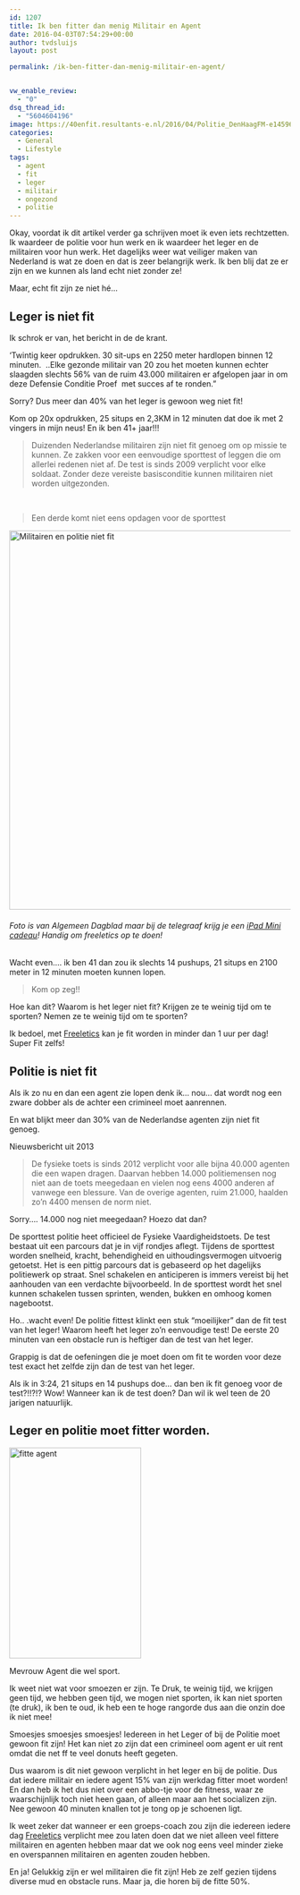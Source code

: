 ```yaml
---
id: 1207
title: Ik ben fitter dan menig Militair en Agent
date: 2016-04-03T07:54:29+00:00
author: tvdsluijs
layout: post

permalink: /ik-ben-fitter-dan-menig-militair-en-agent/


vw_enable_review:
  - "0"
dsq_thread_id:
  - "5604604196"
image: https://40enfit.resultants-e.nl/2016/04/Politie_DenHaagFM-e1459662831348.jpg
categories:
  - General
  - Lifestyle
tags:
  - agent
  - fit
  - leger
  - militair
  - ongezond
  - politie
---
```

Okay, voordat ik dit artikel verder ga schrijven moet ik even iets rechtzetten. Ik waardeer de politie voor hun werk en ik waardeer het leger en de militairen voor hun werk. Het dagelijks weer wat veiliger maken van Nederland is wat ze doen en dat is zeer belangrijk werk. Ik ben blij dat ze er zijn en we kunnen als land echt niet zonder ze!

Maar, echt fit zijn ze niet hé&#8230;<!--more-->

## Leger is niet fit

Ik schrok er van, het bericht in de de krant.

&#8216;Twintig keer opdrukken. 30 sit-ups en 2250 meter hardlopen binnen 12 minuten.  ..Elke gezonde militair van 20 zou het moeten kunnen echter slaagden slechts 56% van de ruim 43.000 militairen er afgelopen jaar in om deze Defensie Conditie Proef  met succes af te ronden.&#8221;

Sorry? Dus meer dan 40% van het leger is gewoon weg niet fit!

Kom op 20x opdrukken, 25 situps en 2,3KM in 12 minuten dat doe ik met 2 vingers in mijn neus! En ik ben 41+ jaar!!!

> Duizenden Nederlandse militairen zijn niet fit genoeg om op missie te kunnen. Ze zakken voor een eenvoudige sporttest of leggen die om allerlei redenen niet af. De test is sinds 2009 verplicht voor elke soldaat. Zonder deze vereiste basisconditie kunnen militairen niet worden uitgezonden.

&nbsp;

> Een derde komt niet eens opdagen voor de sporttest

<img class="aligncenter wp-image-1210 size-full" title="Militairen en politie niet fit" src="https://40enfit.resultants-e.nl/2016/04/Screen-Shot-2016-04-02-at-22.30.40.png" alt="Militairen en politie niet fit" width="862" height="678" srcset="https://40enfit.resultants-e.nl/2016/04/Screen-Shot-2016-04-02-at-22.30.40.png 862w, https://40enfit.resultants-e.nl/2016/04/Screen-Shot-2016-04-02-at-22.30.40-300x236.png 300w" sizes="(max-width: 862px) 100vw, 862px" />

###### _Foto is van Algemeen Dagblad maar bij de telegraaf krijg je een <a href="http://dt51.net/c/?wi=245933&si=9936&li=1446558&ws=" target="_blank" rel="nofollow">iPad Mini cadeau</a>! Handig om freeletics op te doen!_

Wacht even&#8230;. ik ben 41 dan zou ik slechts 14 pushups, 21 situps en 2100 meter in 12 minuten moeten kunnen lopen.

> Kom op zeg!!

Hoe kan dit? Waarom is het leger niet fit? Krijgen ze te weinig tijd om te sporten? Nemen ze te weinig tijd om te sporten?

Ik bedoel, met [Freeletics](https://www.freeletics.com/r/6595686) kan je fit worden in minder dan 1 uur per dag! Super Fit zelfs!

## Politie is niet fit

Als ik zo nu en dan een agent zie lopen denk ik&#8230; nou&#8230; dat wordt nog een zware dobber als de achter een crimineel moet aanrennen.

En wat blijkt meer dan 30% van de Nederlandse agenten zijn niet fit genoeg.

Nieuwsbericht uit 2013

> De fysieke toets is sinds 2012 verplicht voor alle bijna 40.000 agenten die een wapen dragen. Daarvan hebben 14.000 politiemensen nog niet aan de toets meegedaan en vielen nog eens 4000 anderen af vanwege een blessure. Van de overige agenten, ruim 21.000, haalden zo&#8217;n 4400 mensen de norm niet.

Sorry&#8230;. 14.000 nog niet meegedaan? Hoezo dat dan?

De sporttest politie heet officieel de Fysieke Vaardigheidstoets. De test bestaat uit een parcours dat je in vijf rondjes aflegt. Tijdens de sporttest worden snelheid, kracht, behendigheid en uithoudingsvermogen uitvoerig getoetst. Het is een pittig parcours dat is gebaseerd op het dagelijks politiewerk op straat. Snel schakelen en anticiperen is immers vereist bij het aanhouden van een verdachte bijvoorbeeld. In de sporttest wordt het snel kunnen schakelen tussen sprinten, wenden, bukken en omhoog komen nagebootst.

Ho.. .wacht even! De politie fittest klinkt een stuk &#8220;moeilijker&#8221; dan de fit test van het leger! Waarom heeft het leger zo&#8217;n eenvoudige test! De eerste 20 minuten van een obstacle run is heftiger dan de test van het leger.

Grappig is dat de oefeningen die je moet doen om fit te worden voor deze test exact het zelfde zijn dan de test van het leger.

Als ik in 3:24, 21 situps en 14 pushups doe&#8230; dan ben ik fit genoeg voor de test?!!?!? Wow! Wanneer kan ik de test doen? Dan wil ik wel teen de 20 jarigen natuurlijk.

## Leger en politie moet fitter worden.

<div id="attachment_1212" style="width: 236px" class="wp-caption alignleft">
  <img class="wp-image-1212 size-full" title="fitte agent" src="https://40enfit.resultants-e.nl/2016/04/fitte-agent.jpg" alt="fitte agent" width="236" height="377" srcset="https://40enfit.resultants-e.nl/2016/04/fitte-agent.jpg 236w, https://40enfit.resultants-e.nl/2016/04/fitte-agent-188x300.jpg 188w" sizes="(max-width: 236px) 100vw, 236px" />
  
  <p class="wp-caption-text">
    Mevrouw Agent die wel sport.
  </p>
</div>

Ik weet niet wat voor smoezen er zijn. Te Druk, te weinig tijd, we krijgen geen tijd, we hebben geen tijd, we mogen niet sporten, ik kan niet sporten (te druk), ik ben te oud, ik heb een te hoge rangorde dus aan die onzin doe ik niet mee!

Smoesjes smoesjes smoesjes! Iedereen in het Leger of bij de Politie moet gewoon fit zijn! Het kan niet zo zijn dat een crimineel oom agent er uit rent omdat die net ff te veel donuts heeft gegeten.

Dus waarom is dit niet gewoon verplicht in het leger en bij de politie. Dus dat iedere militair en iedere agent 15% van zijn werkdag fitter moet worden! En dan heb ik het dus niet over een abbo-tje voor de fitness, waar ze waarschijnlijk toch niet heen gaan, of alleen maar aan het socializen zijn. Nee gewoon 40 minuten knallen tot je tong op je schoenen ligt.

Ik weet zeker dat wanneer er een groeps-coach zou zijn die iedereen iedere dag [Freeletics](https://www.freeletics.com/r/6595686) verplicht mee zou laten doen dat we niet alleen veel fittere militairen en agenten hebben maar dat we ook nog eens veel minder zieke en overspannen militairen en agenten zouden hebben.

En ja! Gelukkig zijn er wel militairen die fit zijn! Heb ze zelf gezien tijdens diverse mud en obstacle runs. Maar ja, die horen bij de fitte 50%.